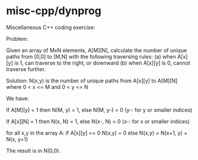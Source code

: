 # misc-cpp/dynprog
Miscellaneous C++ coding exercise:

Problem:

Given an array of MxN elements, A[M][N], calculate the number of unique paths
from [0,0] to [M,N] with the following traversing rules:
 (a) when A[x][y] is 1, can traverse to the right, or downward
 (b) when A[x][y] is 0, cannot traverse further.

Solution:
N(x,y) is the number of unique paths from A[x][y] to A[M][N] where 
 0 < x <= M and 0 < y <= N

We have:

 If A[M][y] = 1 then N(M, y) = 1,
  else N(M, y-) = 0 (y-: for y or smaller indices)

 If A[x][N] = 1 then N(x, N) = 1,
  else N(x-, N) = 0 (x-: for x or smaller indices) 

 for all x,y in the array A:
  if A[x][y] == 0
   N(x,y) = 0
  else
   N(x,y) = N(x+1, y) + N(x, y+1)

The result is in N(0,0). 


